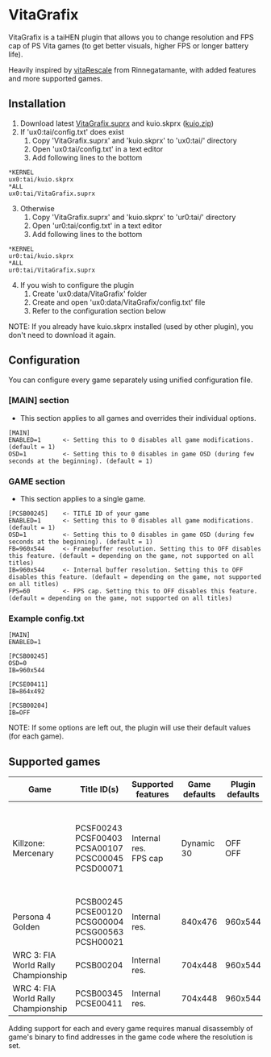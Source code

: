 # VitaGrafix
VitaGrafix is a taiHEN plugin that allows you to change resolution and FPS cap of PS Vita games (to get better visuals, higher FPS or longer battery life).

Heavily inspired by [vitaRescale](https://github.com/Rinnegatamante/vitaRescale) from Rinnegatamante, with added features and more supported games.

## Installation
1. Download latest [VitaGrafix.suprx](https://github.com/Electry/VitaGrafix/releases) and kuio.skprx ([kuio.zip](https://github.com/Rinnegatamante/kuio/releases))
2. If 'ux0:tai/config.txt' does exist
    1. Copy 'VitaGrafix.suprx' and 'kuio.skprx' to 'ux0:tai/' directory
    2. Open 'ux0:tai/config.txt' in a text editor
    3. Add following lines to the bottom
```
*KERNEL
ux0:tai/kuio.skprx
*ALL
ux0:tai/VitaGrafix.suprx
```
3. Otherwise
    1. Copy 'VitaGrafix.suprx' and 'kuio.skprx' to 'ur0:tai/' directory
    2. Open 'ur0:tai/config.txt' in a text editor
    3. Add following lines to the bottom
```
*KERNEL
ur0:tai/kuio.skprx
*ALL
ur0:tai/VitaGrafix.suprx
```
4. If you wish to configure the plugin
    1. Create 'ux0:data/VitaGrafix' folder
    2. Create and open 'ux0:data/VitaGrafix/config.txt' file
    3. Refer to the configuration section below
    
NOTE: If you already have kuio.skprx installed (used by other plugin), you don't need to download it again.

## Configuration
You can configure every game separately using unified configuration file.

### [MAIN] section
- This section applies to all games and overrides their individual options.
```
[MAIN]
ENABLED=1      <- Setting this to 0 disables all game modifications. (default = 1)
OSD=1          <- Setting this to 0 disables in game OSD (during few seconds at the beginning). (default = 1)
```

### GAME section
- This section applies to a single game.
```
[PCSB00245]    <- TITLE ID of your game
ENABLED=1      <- Setting this to 0 disables all game modifications. (default = 1)
OSD=1          <- Setting this to 0 disables in game OSD (during few seconds at the beginning). (default = 1)
FB=960x544     <- Framebuffer resolution. Setting this to OFF disables this feature. (default = depending on the game, not supported on all titles)
IB=960x544     <- Internal buffer resolution. Setting this to OFF disables this feature. (default = depending on the game, not supported on all titles)
FPS=60         <- FPS cap. Setting this to OFF disables this feature. (default = depending on the game, not supported on all titles)
```

### Example config.txt
```
[MAIN]
ENABLED=1

[PCSB00245]
OSD=0
IB=960x544

[PCSE00411]
IB=864x492

[PCSB00204]
IB=OFF
```
NOTE: If some options are left out, the plugin will use their default values (for each game).

## Supported games
| Game          | Title ID(s)   | Supported features | Game defaults | Plugin defaults | Notes |
| ------------- | ------------- | ------------------ | ------------- | --------------- | ----- |
| Killzone: Mercenary | PCSF00243 <br/> PCSF00403 <br/> PCSA00107 <br/> PCSC00045 <br/> PCSD00071 | Internal res. <br/> FPS cap | Dynamic <br/> 30 | OFF <br/> OFF | Input doesn't work when framerate is > 59. <br/> Particles are rendered separately. | 
| Persona 4 Golden | PCSB00245 <br/> PCSE00120 <br/> PCSG00004 <br/> PCSG00563 <br/> PCSH00021 | Internal res. | 840x476 | 960x544 | |
| WRC 3: FIA World Rally Championship | PCSB00204 | Internal res. | 704x448 | 960x544 | |
| WRC 4: FIA World Rally Championship | PCSB00345 <br/> PCSE00411 | Internal res. | 704x448 | 960x544 | |


Adding support for each and every game requires manual disassembly of game's binary to find addresses in the game code where the resolution is set.
